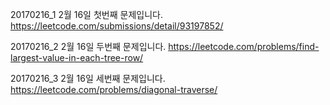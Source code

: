 ﻿20170216_1
2월 16일 첫번째 문제입니다.
https://leetcode.com/submissions/detail/93197852/

20170216_2
2월 16일 두번째 문제입니다.
https://leetcode.com/problems/find-largest-value-in-each-tree-row/

20170216_3
2월 16일 세번째 문제입니다.
https://leetcode.com/problems/diagonal-traverse/
